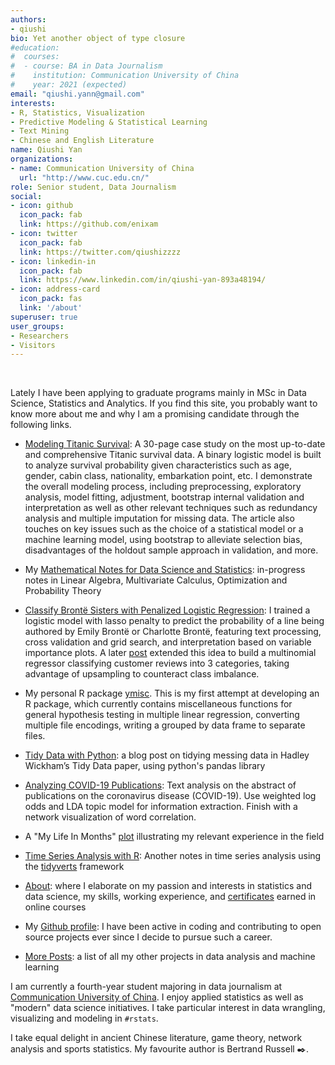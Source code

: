 ```yaml
---
authors:
- qiushi
bio: Yet another object of type closure
#education:
#  courses:
#  - course: BA in Data Journalism
#    institution: Communication University of China
#    year: 2021 (expected)
email: "qiushi.yann@gmail.com"
interests:
- R, Statistics, Visualization
- Predictive Modeling & Statistical Learning
- Text Mining
- Chinese and English Literature
name: Qiushi Yan
organizations:
- name: Communication University of China
  url: "http://www.cuc.edu.cn/"
role: Senior student, Data Journalism
social:
- icon: github
  icon_pack: fab
  link: https://github.com/enixam
- icon: twitter
  icon_pack: fab
  link: https://twitter.com/qiushizzzz
- icon: linkedin-in
  icon_pack: fab
  link: https://www.linkedin.com/in/qiushi-yan-893a48194/
- icon: address-card
  icon_pack: fas
  link: '/about'
superuser: true
user_groups:
- Researchers
- Visitors
---
```

<br>

Lately I have been applying to graduate programs mainly in MSc in Data Science, Statistics and Analytics. If you find this site, you probably want to know more about me and why I am a promising candidate through the following links.

- [Modeling Titanic Survival](/files/titanic-survival.pdf): A 30-page case study on the most up-to-date and comprehensive Titanic survival data. A binary logistic model is built to analyze survival probability given characteristics such as age, gender, cabin class, nationality, embarkation point, etc. I demonstrate the overall modeling process, including preprocessing, exploratory analysis,  model fitting, adjustment, bootstrap internal validation and interpretation as well as other relevant techniques such as redundancy analysis and multiple imputation for missing data. The article also touches on key issues such as the choice of a statistical model or a machine learning model, using bootstrap to alleviate selection bias, disadvantages of the holdout sample approach in validation, and more. 

- My [Mathematical Notes for Data Science and Statistics](https://enixam.github.io/math-foundations/): in-progress notes in Linear Algebra, Multivariate Calculus, Optimization and Probability Theory

- [Classify Brontë Sisters with Penalized Logistic Regression](post/text-classification-logistic/): I trained a logistic model with lasso penalty to predict the probability of a line being authored by Emily Brontë or Charlotte Brontë, featuring text processing, cross validation and grid search, and interpretation based on variable importance plots. A later [post](post/2020-05-07-analyzing-animal-crossing-reviews) extended this idea to build a multinomial regressor classifying customer reviews into 3 categories, taking advantage of upsampling to counteract class imbalance.  

- My personal R package [ymisc](https://github.com/enixam/ymisc). This is my first attempt at developing an R package, which currently contains miscellaneous functions for general hypothesis testing in multiple linear regression, converting multiple file encodings, writing a grouped by data frame to separate files. 

- [Tidy Data with Python](post/python-tidy-data/): a blog post on tidying messing data in Hadley Wickham’s Tidy Data paper, using python's pandas library



- [Analyzing COVID-19 Publications](/post/analyzing-covid-19-publications/):  Text analysis on the abstract of publications on the coronavirus disease (COVID-19). Use weighted log odds and LDA topic model for information extraction. Finish with a network visualization of word correlation.  

- A "My Life In Months" [plot](/img/life_in_months.png) illustrating my relevant experience in the field

- [Time Series Analysis with R](https://enixam.github.io/fpp/): Another notes in time series analysis using the [tidyverts](https://tidyverts.org/) framework 

- [About](/about): where I elaborate on my passion and interests in statistics and data science, my skills, working experience, and [certificates](about#skills-interests-1) earned in online courses 

- My [Github profile](https://github.com/enixam): I have been active in coding and contributing to open source projects ever since I decide to pursue such a career.  

- [More Posts](/post): a list of all my other projects in data analysis and machine learning

I am currently a fourth-year student majoring in data journalism at [Communication University of China](http://www.cuc.edu.cn/). I enjoy applied statistics as well as "modern" data science initiatives. I take particular interest in data wrangling, visualizing and modeling in `#rstats`.

I take equal delight in ancient Chinese literature, game theory, network analysis and sports statistics. My favourite author is Bertrand Russell :black_nib:.  

